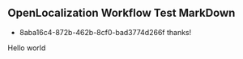 ## OpenLocalization Workflow Test MarkDown
* 8aba16c4-872b-462b-8cf0-bad3774d266f 
thanks!

Hello world